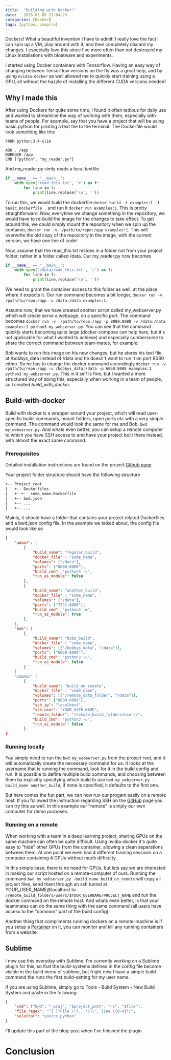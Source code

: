 ```yaml
---
title:  "Building with Docker!"
date:   2018-03-05 21:04:23
categories: [Docker]
tags: [python, compile]
---
```

Dockers! What a beautiful invention I have to admit! I really love the fact I can spin up a VM, play around with it, and then completely discard my changes. I especially love this since I've more often than not destroyed my Linux installations with bloatware and experiments.

I started using Docker containers with Tensorflow. Having an easy way of changing between Tensorflow versions on the fly was a great help, and by using `nvidia-docker` as well allowed me to quickly start training using a GPU, all without the hazzle of installing the different CUDA versions needed!

## Why I made this
After using Dockers for quite some time, I found it often tedious for daily use and wanted to streamline the way of working with them, especially with teams of people. For example, say that you have a project that will be using basic python for printing a text file to the terminal. The Dockerfile would look something like this

``` docker
FROM python:3.4-slim

ADD . /app
WORKDIR /app
CMD ["python", "my_reader.py"]
```

And my_reader.py simly reads a local textfile

``` python
if __name__ == "__main__":
    with open('read_this.txt', 'r') as f:
        for line in f:
            print(line.replace('\n', ''))
```

To run this, we would build the dockerfile `docker build -t examples:1 -f basic.Dockerfile .` and run it `docker run examples:1`. This is pretty straightforward. Now, everytime we change something in the repository, we would have to re-build the image for the changes to take effect. To get around this, we could simply mount the repository when we spin up the container, `docker run -v  /path/to/repo:/app examples:1`. This will overwrite the old copy of the repository in the image, with the current version, we have one line of code!

Now, assume that the read_this.txt resides in a folder not from your project folder, rather in a folder called /data. Our my_reader.py now becomes

``` python
if __name__ == "__main__":
    with open('/data/read_this.txt', 'r') as f:
        for line in f:
            print(line.replace('\n', ''))
```

We need to grant the container access to this folder as well, at the place where it expects it. Our run command becomes a bit longer, `docker run -v  /path/to/repo:/app -v /data:/data examples:1`.

Assume now, that we have created another script called my_webserver.py which will create serve a webpage, on a specific port. The command becomes `docker run -v  /path/to/repo:/app -p 8080:8080 -v /data:/data examples:1 python3 my_webserver.py`. You can see that the command quickly starts becoming quite large (docker-compose can help here, but it's not applicable for what I wanted to achieve) and especially cumbersome to share the correct command between team-mates, for example:

Bob wants to run this image on his new changes, but he stores his text file at /bobbys_data instead of /data and he doesn't want to run it on port 8080 either. So he has to change the docker command accordingly `docker run -v /path/to/repo:/app -v /bobbys_data:/data -p 6060:8080 examples:1 python3 my_webserver.py`. This in it self is fine, but I wanted a more structured way of doing this, especially when working in a team of people, so I created _build_with_docker_.

## Build-with-docker
Build with docker is a wrapper around your project, which will read user-specific build-commands, mount folders, open ports etc with a very simple command. The command would look the same for me and Bob, `bwd my_webserver.py`. And whats even better, you can setup a remote computer to which you have SSH access to and have your project built there instead, with almost the exact same command.

### Prerequisites
Detailed installation instructions are found on the project [Github page][bwd]

Your project folder structure should have the following structure
``` txt
+-- Project_root
|   +-- Dockerfiles
|	+--+-- some_name.Dockerfile
|   +-- bwd.json
|   +-- ...
|   +-- ...
```

Mainly, it should have a folder that contains your project related Dockerfiles and a bwd.json config file. In the example we talked about, the config file would look like so

``` json
{
    "adamf": [
        {
            "build_name": "regular_build",
            "docker_file" : "some_name",
            "volumes": ["/data"],
            "ports": ["8080:8080"],
            "build_cmd": "python3 -u",
            "run_as_module": false
        },
        {
            "build_name": "another_build",
            "docker_file" : "some_name",
            "volumes": ["/data"],
            "ports": ["7231:8080"],
            "build_cmd": "python3 -m",
            "run_as_module": true
        },
    ],
    "bob": [
        {
            "build_name": "bobs_build",
            "docker_file" : "some_name",
            "volumes": [["/bobbys_data", "/data"]],
            "ports": ["6060:8080"],
            "build_cmd": "python3 -u",
            "run_as_module": false
        }
    ]
    "common" [
        {
            "build_name": "build_on_remote",
            "docker_file" : "some_name",
            "volumes": [["/remote_data_folder", "/data"]],
            "ports": ["8000:8000"],
            "ssh_ip": "localhost",
            "ssh_user": "YOUR_USER_NAME", 
            "remote_folder": "/remote_build_folders/users/",
            "build_cmd": "python3 -u",
            "run_as_module": false
        }
}
```

### Running locally
You simply need to run the `bwd my_webserver.py` from the project root, and it will automatically create the necessary command for us. It looks at the username that is running the command, look for it in the build config and run. It is possible to define multiple build commands, and choosing between them by explicitly specifying which build to use `bwd my_webserver.py -build_name another_build`, if none is specified, it defaults to the first one.

But here comes the fun part, we can now run our progam easily on a remote host. If you followed the instruction regarding SSH on the [GitHub][bwd] page you can try this as well. In this example our "remote" is simply our own computer for demo purposes.

### Running on a remote
When working with a team in a deep learning project, sharing GPUs on the same machine can often be quite difficult. Using nvidia-docker it's quite easy to "hide" other GPUs from the container, allowing a clean seperations between them. At one point we even had 4 different training sessions on a computer containing 4 GPUs without much difficulty. 

In this simple case, there is no need for GPUs, but lets say we are interested in making our script hosted on a remote-computer of ours. Running the command `bwd my_webserver.py -build_name build_on_remote` will copy all project files, send them through an ssh tunnel at YOUR_USER_NAME@localhost to `/remote_build_folders/users/$YOUR_USERNAME/PROJECT_NAME` and run the docker command on the remote host. And whats even better, is that your teammates can do the same thing with the same command (all users have access to the "common" part of the build config).

Another thing that compliments running dockers on a remote-machine is if you setup a [Portainer][portainer] on it, you can monitor and kill any running containers from a website. 

## Sublime
I now use this everyday with Sublime. I'm currently working on a Sublime plugin for this, so that the build-systems defined in the config file become visible in the build menu of sublime, but fright now I have a simple build command the runs the first build-setting for my user name.

If you are using Sublime, simply go to Tools - Build System - New Build System and paste in the following: 
``` json
{
    "cmd": ["bwd", "-proj", "$project_path", "-s", "$file"],
    "file_regex": "^[ ]*File \"(...*?)\", line ([0-9]*)",
    "selector": "source.python"
}
```

I'll update this part of the blog-post when I've finished the plugin.

# Conclusion
[bwd]: https://github.com/Dammi87/build-with-docker
[portainer]: https://github.com/portainer/portainer